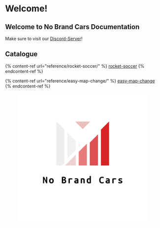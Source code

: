 # Welcome!

## Welcome to No Brand Cars Documentation

Make sure to visit our [Discord-Server](https://discord.gg/S8Xq7JwNgg)!

## Catalogue

{% content-ref url="reference/rocket-soccer/" %}
[rocket-soccer](reference/rocket-soccer/)
{% endcontent-ref %}

{% content-ref url="reference/easy-map-change/" %}
[easy-map-change](reference/easy-map-change/)
{% endcontent-ref %}

<figure><img src=".gitbook/assets/logo_transparent.png" alt=""><figcaption></figcaption></figure>

